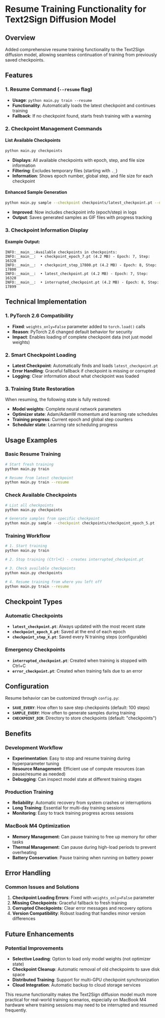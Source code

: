 # Resume Training Functionality for Text2Sign Diffusion Model

## Overview

Added comprehensive resume training functionality to the Text2Sign diffusion model, allowing seamless continuation of training from previously saved checkpoints.

## Features

### 1. Resume Command (`--resume` flag)
- **Usage**: `python main.py train --resume`
- **Functionality**: Automatically loads the latest checkpoint and continues training
- **Fallback**: If no checkpoint found, starts fresh training with a warning

### 2. Checkpoint Management Commands

#### List Available Checkpoints
```bash
python main.py checkpoints
```
- **Displays**: All available checkpoints with epoch, step, and file size information
- **Filtering**: Excludes temporary files (starting with `._`)
- **Information**: Shows epoch number, global step, and file size for each checkpoint

#### Enhanced Sample Generation
```bash
python main.py sample --checkpoint checkpoints/latest_checkpoint.pt --num_samples 4
```
- **Improved**: Now includes checkpoint info (epoch/step) in logs
- **Output**: Saves generated samples as GIF files with progress tracking

### 3. Checkpoint Information Display

#### Example Output:
```
INFO:__main__:Available checkpoints in checkpoints:
INFO:__main__:  • checkpoint_epoch_7.pt (4.2 MB) - Epoch: 7, Step: 16328
INFO:__main__:  • checkpoint_step_17800.pt (4.2 MB) - Epoch: 8, Step: 17800
INFO:__main__:  • latest_checkpoint.pt (4.2 MB) - Epoch: 7, Step: 16328
INFO:__main__:  • interrupted_checkpoint.pt (4.2 MB) - Epoch: 8, Step: 17899
```

## Technical Implementation

### 1. PyTorch 2.6 Compatibility
- **Fixed**: `weights_only=False` parameter added to `torch.load()` calls
- **Reason**: PyTorch 2.6 changed default behavior for security
- **Impact**: Enables loading of complete checkpoint data (not just model weights)

### 2. Smart Checkpoint Loading
- **Latest Checkpoint**: Automatically finds and loads `latest_checkpoint.pt`
- **Error Handling**: Graceful fallback if checkpoint is missing or corrupted
- **Logging**: Clear information about what checkpoint was loaded

### 3. Training State Restoration
When resuming, the following state is fully restored:
- **Model weights**: Complete neural network parameters
- **Optimizer state**: Adam/AdamW momentum and learning rate schedules
- **Training progress**: Current epoch and global step counters
- **Scheduler state**: Learning rate scheduling progress

## Usage Examples

### Basic Resume Training
```bash
# Start fresh training
python main.py train

# Resume from latest checkpoint
python main.py train --resume
```

### Check Available Checkpoints
```bash
# List all checkpoints
python main.py checkpoints

# Generate samples from specific checkpoint
python main.py sample --checkpoint checkpoints/checkpoint_epoch_5.pt
```

### Training Workflow
```bash
# 1. Start training
python main.py train

# 2. Stop training (Ctrl+C) - creates interrupted_checkpoint.pt

# 3. Check available checkpoints
python main.py checkpoints

# 4. Resume training from where you left off
python main.py train --resume
```

## Checkpoint Types

### Automatic Checkpoints
- **`latest_checkpoint.pt`**: Always updated with the most recent state
- **`checkpoint_epoch_X.pt`**: Saved at the end of each epoch
- **`checkpoint_step_X.pt`**: Saved every N training steps (configurable)

### Emergency Checkpoints
- **`interrupted_checkpoint.pt`**: Created when training is stopped with Ctrl+C
- **`error_checkpoint.pt`**: Created when training fails due to an error

## Configuration

Resume behavior can be customized through `config.py`:
- **`SAVE_EVERY`**: How often to save step checkpoints (default: 100 steps)
- **`SAMPLE_EVERY`**: How often to generate samples during training
- **`CHECKPOINT_DIR`**: Directory to store checkpoints (default: "checkpoints")

## Benefits

### Development Workflow
- **Experimentation**: Easy to stop and resume training during hyperparameter tuning
- **Resource Management**: Efficient use of compute resources (can pause/resume as needed)
- **Debugging**: Can inspect model state at different training stages

### Production Training
- **Reliability**: Automatic recovery from system crashes or interruptions
- **Long Training**: Essential for multi-day training sessions
- **Monitoring**: Easy to track training progress across sessions

### MacBook M4 Optimization
- **Memory Management**: Can pause training to free up memory for other tasks
- **Thermal Management**: Can pause during high-load periods to prevent overheating
- **Battery Conservation**: Pause training when running on battery power

## Error Handling

### Common Issues and Solutions
1. **Checkpoint Loading Errors**: Fixed with `weights_only=False` parameter
2. **Missing Checkpoints**: Graceful fallback to fresh training
3. **Corrupted Checkpoints**: Clear error messages and recovery options
4. **Version Compatibility**: Robust loading that handles minor version differences

## Future Enhancements

### Potential Improvements
- **Selective Loading**: Option to load only model weights (not optimizer state)
- **Checkpoint Cleanup**: Automatic removal of old checkpoints to save disk space
- **Distributed Training**: Support for multi-GPU checkpoint synchronization
- **Cloud Integration**: Automatic backup to cloud storage services

This resume functionality makes the Text2Sign diffusion model much more practical for real-world training scenarios, especially on MacBook M4 hardware where training sessions may need to be interrupted and resumed frequently.
